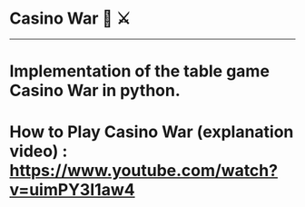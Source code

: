 # Casino War 🎰 ⚔️
***
# Implementation of the table game Casino War in python.

# How to Play Casino War (explanation video) : https://www.youtube.com/watch?v=uimPY3I1aw4
